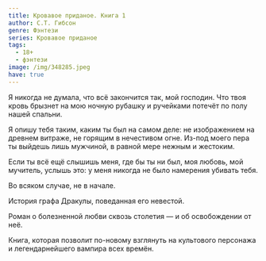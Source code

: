 ```yaml
---
title: Кровавое приданое. Книга 1
author: С.Т. Гибсон
genre: Фэнтези
series: Кровавое приданое
tags:
  - 18+
  - фэнтези
image: /img/348285.jpeg
have: true
---
```

Я никогда не думала, что всё закончится так, мой господин. Что твоя кровь брызнет на мою ночную рубашку и ручейками потечёт по полу нашей спальни.

Я опишу тебя таким, каким ты был на самом деле: не изображением на древнем витраже, не горящим в нечестивом огне. Из-под моего пера ты выйдешь лишь мужчиной, в равной мере нежным и жестоким.

Если ты всё ещё слышишь меня, где бы ты ни был, моя любовь, мой мучитель, услышь это: у меня никогда не было намерения убивать тебя.

Во всяком случае, не в начале.

История графа Дракулы, поведанная его невестой.

Роман о болезненной любви сквозь столетия — и об освобождении от неё.

Книга, которая позволит по-новому взглянуть на культового персонажа и легендарнейшего вампира всех времён.